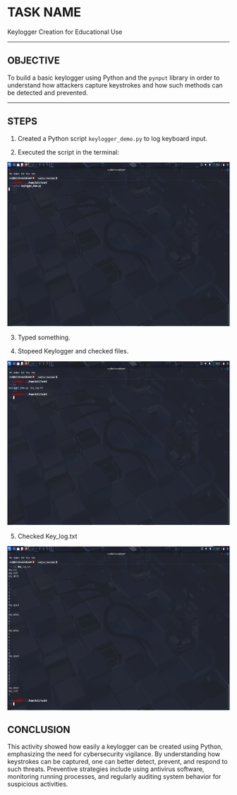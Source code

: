 # TASK NAME  
Keylogger Creation for Educational Use

---

## OBJECTIVE  
To build a basic keylogger using Python and the `pynput` library in order to understand how attackers capture keystrokes and how such methods can be detected and prevented.

---

## STEPS  

1. Created a Python script `keylogger_demo.py` to log keyboard input.  

2. Executed the script in the terminal:  

<img width="719" height="372" alt="Image" src="https://github.com/Gautam-CyberSec/Keylogger-Creation-/blob/main/Screenshots/Screenshot%202025-09-22%20225304.png" />

3. Typed something.

4. Stopeed Keylogger and checked files.

<img width="719" height="372" alt="Image" src="https://github.com/Gautam-CyberSec/Keylogger-Creation-/blob/main/Screenshots/Screenshot%202025-09-22%20223555.png" />

5. Checked Key_log.txt

<img width="719" height="372" alt="Image" src="https://github.com/Gautam-CyberSec/Keylogger-Creation-/blob/main/Screenshots/Screenshot%202025-09-22%20224118.png" />


## CONCLUSION  

This activity showed how easily a keylogger can be created using Python, emphasizing the need for cybersecurity vigilance. By understanding how keystrokes can be captured, one can better detect, prevent, and respond to such threats. Preventive strategies include using antivirus software, monitoring running processes, and regularly auditing system behavior for suspicious activities.
